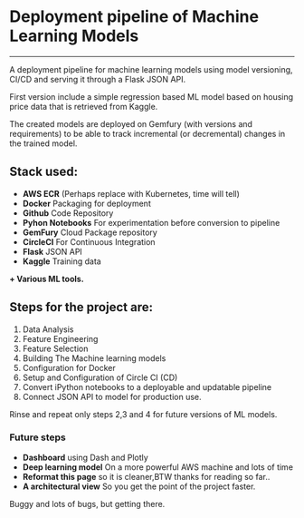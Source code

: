 # Deployment pipeline of Machine Learning Models

---


A deployment pipeline for machine learning models using model versioning, CI/CD and serving it through a Flask JSON API.

First version include a simple regression based ML model based on housing price data that is retrieved from Kaggle. 

The created models are deployed on Gemfury (with versions and requirements) to be able to track incremental (or decremental) changes in the trained model.

## Stack used:

* **AWS ECR** (Perhaps replace with Kubernetes, time will tell) 
* **Docker** Packaging for deployment
* **Github** Code Repository
* **Pyhon Notebooks** For experimentation before conversion to pipeline
* **GemFury** Cloud Package repository
* **CircleCI** For Continuous Integration
* **Flask**  JSON API
* **Kaggle** Training data

**+ Various ML tools.**



## Steps for the project are:

1. Data Analysis
2. Feature Engineering
3. Feature Selection
4. Building The Machine learning models
5. Configuration for Docker
6. Setup and Configuration of Circle CI (CD)
7. Convert iPython notebooks to a deployable and updatable pipeline
8. Connect JSON API to model for production use. 

Rinse and repeat only steps 2,3 and 4 for future versions of ML models.

### Future steps
* **Dashboard** using Dash and Plotly 
* **Deep learning model** On a more powerful AWS machine and lots of time
* **Reformat this page** so it is cleaner,BTW thanks for reading so far.. 
* **A architectural view** So you get the point of the project faster.


Buggy and lots of bugs, but getting there.


  
